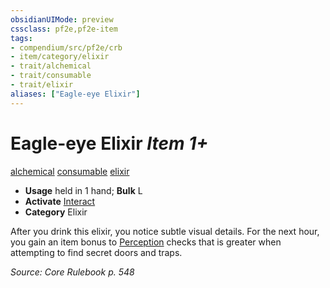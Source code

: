 ```yaml
---
obsidianUIMode: preview
cssclass: pf2e,pf2e-item
tags:
- compendium/src/pf2e/crb
- item/category/elixir
- trait/alchemical
- trait/consumable
- trait/elixir
aliases: ["Eagle-eye Elixir"]
---
```

# Eagle-eye Elixir *Item 1+*  
[alchemical](../../../Rules/traits/alchemical.md)  [consumable](../../../Rules/traits/consumable.md)  [elixir](../../../Rules/traits/elixir.md)  

- **Usage** held in 1 hand; **Bulk** L
- **Activate** [Interact](../../../Rules/actions/interact.md)
- **Category** Elixir

After you drink this elixir, you notice subtle visual details. For the next hour, you gain an item bonus to [Perception](../../skills.md#Perception) checks that is greater when attempting to find secret doors and traps.

*Source: Core Rulebook p. 548*
